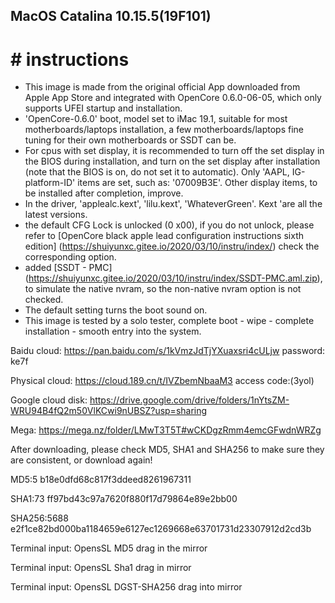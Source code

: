 ## MacOS Catalina 10.15.5(19F101)

# # instructions

- This image is made from the original official App downloaded from Apple App Store and integrated with OpenCore 0.6.0-06-05, which only supports UFEI startup and installation.
- 'OpenCore-0.6.0' boot, model set to iMac 19.1, suitable for most motherboards/laptops installation, a few motherboards/laptops fine tuning for their own motherboards or SSDT can be.
- For cpus with set display, it is recommended to turn off the set display in the BIOS during installation, and turn on the set display after installation (note that the BIOS is on, do not set it to automatic). Only 'AAPL, IG-platform-ID' items are set, such as: '07009B3E'. Other display items, to be installed after completion, improve.
- In the driver, 'applealc.kext', 'lilu.kext', 'WhateverGreen'. Kext 'are all the latest versions.
- the default CFG Lock is unlocked (0 x00), if you do not unlock, please refer to [OpenCore black apple lead configuration instructions sixth edition] (https://shuiyunxc.gitee.io/2020/03/10/instru/index/) check the corresponding option.
- added [SSDT - PMC] (https://shuiyunxc.gitee.io/2020/03/10/instru/index/SSDT-PMC.aml.zip), to simulate the native nvram, so the non-native nvram option is not checked.
- The default setting turns the boot sound on.
- This image is tested by a solo tester, complete boot - wipe - complete installation - smooth entry into the system.

Baidu cloud: https://pan.baidu.com/s/1kVmzJdTjYXuaxsri4cULjw password: ke7f

Physical cloud: https://cloud.189.cn/t/IVZbemNbaaM3  access code:(3yol)

Google cloud disk: https://drive.google.com/drive/folders/1nYtsZM-WRU94B4fQ2m50VlKCwi9nUBSZ?usp=sharing

Mega: https://mega.nz/folder/LMwT3T5T#wCKDgzRmm4emcGFwdnWRZg

After downloading, please check MD5, SHA1 and SHA256 to make sure they are consistent, or download again!

MD5:5 b18e0dfd68c817f3ddeed8261967311

SHA1:73 ff97bd43c97a7620f880f17d79864e89e2bb00

SHA256:5688 e2f1ce82bd000ba1184659e6127ec1269668e63701731d23307912d2cd3b

Terminal input: OpensSL MD5 drag in the mirror

Terminal input: OpensSL Sha1 drag in mirror

Terminal input: OpensSL DGST-SHA256 drag into mirror

